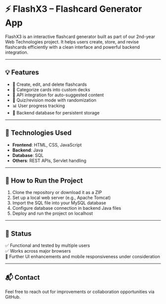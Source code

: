 # ⚡ FlashX3 – Flashcard Generator App

FlashX3 is an interactive flashcard generator built as part of our 2nd-year Web Technologies project. It helps users create, store, and revise flashcards efficiently with a clean interface and powerful backend integration.

---

## 💡 Features

- 📝 Create, edit, and delete flashcards
- 📂 Categorize cards into custom decks
- 🔄 API integration for auto-suggested content
- 🧠 Quiz/revision mode with randomization
- 📊 User progress tracking
- 💾 Backend database for persistent storage

---

## 🔧 Technologies Used

- **Frontend**: HTML, CSS, JavaScript  
- **Backend**: Java  
- **Database**: SQL  
- **Others**: REST APIs, Servlet handling

---

## 🚀 How to Run the Project

1. Clone the repository or download it as a ZIP
2. Set up a local web server (e.g., Apache Tomcat)
3. Import the SQL file into your MySQL database
4. Configure database connection in backend Java files
5. Deploy and run the project on localhost

---



## 🧪 Status

✅ Functional and tested by multiple users  
✅ Works across major browsers  
🚧 Further UI enhancements and mobile responsiveness under consideration

---

## 📬 Contact

Feel free to reach out for improvements or collaboration opportunities via GitHub.
